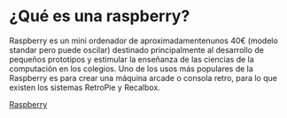 # ¿Qué es una raspberry?
Raspberry es un mini ordenador de aproximadamentenunos 40€ (modelo standar pero puede oscilar) destinado principalmente al desarrollo de pequeños prototipos y estimular la enseñanza de las ciencias de la computación en los colegios. Uno de los usos más populares de la Raspberry es para crear una máquina arcade o consola retro, para lo que existen los sistemas RetroPie y Recalbox.

[Raspberry](https://github.com/kikelopser/proyecto/blob/main/imagenes/raspberry.png)
